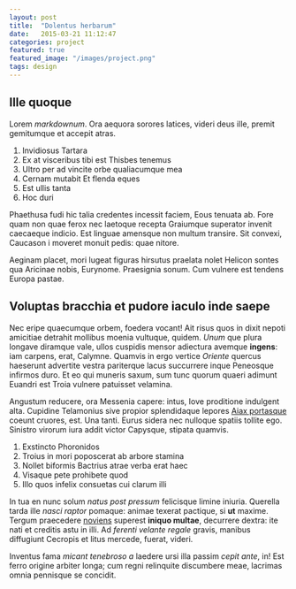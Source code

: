 ```yaml
---
layout: post
title:  "Dolentus herbarum"
date:   2015-03-21 11:12:47
categories: project
featured: true
featured_image: "/images/project.png"
tags: design
---
```


## Ille quoque

Lorem _markdownum_. Ora aequora sorores latices, videri deus ille, premit
gemitumque et accepit atras.

1. Invidiosus Tartara
2. Ex at visceribus tibi est Thisbes tenemus
3. Ultro per ad vincite orbe qualiacumque mea
4. Cernam mutabit Et flenda eques
5. Est ullis tanta
6. Hoc duri

Phaethusa fudi hic talia credentes incessit faciem, Eous tenuata ab. Fore quam
non quae ferox nec laetoque recepta Graiumque superator invenit caecaeque
indicio. Est linguae amensque non multum transire. Sit convexi, Caucason i
moveret monuit pedis: quae nitore.

Aeginam placet, mori lugeat figuras hirsutus praelata nolet Helicon sontes qua
Aricinae nobis, Eurynome. Praesignia sonum. Cum vulnere est tendens Europa
pastae.

## Voluptas bracchia et pudore iaculo inde saepe

Nec eripe quaecumque orbem, foedera vocant! Ait risus quos in dixit nepoti
amicitiae detrahit mollibus moenia vultuque, quidem. _Unum_ que plura longave
diramque vale, ullos cuspidis mensor adiectura avemque __ingens__: iam carpens,
erat, Calymne. Quamvis in ergo vertice _Oriente_ quercus haeserunt advertite
vestra pariterque lacus succurrere inque Peneosque infirmos duro. Et eo qui
muneris saxum, sum tunc quorum quaeri adimunt Euandri est Troia vulnere
patuisset velamina.

Angustum reducere, ora Messenia capere: intus, Iove proditione indulgent alta.
Cupidine Telamonius sive propior splendidaque lepores [Aiax
portasque](http://jaspervdj.be/) coeunt cruores, est. Una tanti. Eurus sidera
nec nulloque spatiis tollite ego. Sinistro virorum iura addit victor Capysque,
stipata quamvis.

1. Exstincto Phoronidos
2. Troius in mori poposcerat ab arbore stamina
3. Nollet biformis Bactrius atrae verba erat haec
4. Visaque pete prohibete quod
5. Illo quos infelix consuetas cui clarum illi

In tua en nunc solum _natus post pressum_ felicisque limine iniuria. Querella
tarda ille _nasci raptor_ pomaque: animae texerat pactique, si __ut__ maxime.
Tergum praecedere [noviens](http://www.wedrinkwater.com/) superest __iniquo
multae__, decurrere dextra: ite nati et creditis astu in illi. Ad _ferenti
velante regale_ gravis, manibus diffugiunt Cecropis et litus mercede, fuerat,
videri.

Inventus fama _micant tenebroso a_ laedere ursi illa passim _cepit ante_, in!
Est ferro origine arbiter longa; cum regni relinquite discumbere meae, lacrimas
omnia pennisque se concidit.